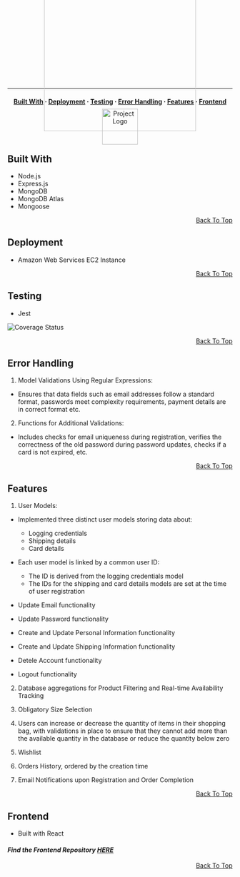 <a name="js-gems"></a>

<p align="right" style="display: flex; flex-direction: column; align-items: center; justify-content: center; height: 120px;">
  <img src="https://res.cloudinary.com/deztgvefu/image/upload/v1724933359/forget-me-not-collection/miniImages/Screenshot_2024-08-29_at_15.08.13_ycwzhl.png" alt="Project Logo" width="340">
</p>

---

<a name="built-with"></a>
<a name="error-handling"></a>

<h4 align="center">
  <a href="#built-with">Built With</a> ·
  <a href="#deployment">Deployment</a> ·
  <a href="#testing">Testing</a> ·
  <a href="#error-handling">Error Handling</a> ·
  <a href="#features">Features</a> ·
  <a href="#frontend">Frontend</a> 
</h4>

<p align="center" style="display: flex; flex-direction: column; align-items: center; justify-content: center; height: 60px;">
  <img src="https://res.cloudinary.com/deztgvefu/image/upload/v1725543807/forget-me-not-collection/miniImages/pngtree-sweet-pink-ribbon-png-image_13127280_cfwfwv.png" alt="Project Logo" width="80">
</p>

## Built With
- Node.js
- Express.js
- MongoDB
- MongoDB Atlas
- Mongoose

<p align="right" dir="auto"><a href="#js-gems">Back To Top</a></p>

## Deployment

- Amazon Web Services EC2 Instance

<p align="right" dir="auto"><a href="#js-gems">Back To Top</a></p>

## Testing
- Jest

![Coverage Status](https://img.shields.io/badge/coverage-86%25-brightgreen.svg)

<p align="right" dir="auto"><a href="#js-gems">Back To Top</a></p>

## Error Handling
1. Model Validations Using Regular Expressions:
- Ensures that data fields such as email addresses follow a standard format, passwords meet complexity requirements, payment details are in correct format etc.
2. Functions for Additional Validations:
- Includes checks for email uniqueness during registration, verifies the correctness of the old password during password updates, checks if a card is not expired, etc.

<p align="right" dir="auto"><a href="#js-gems">Back To Top</a></p>

## Features

1. User Models:
- Implemented three distinct user models storing data about:
  - Logging credentials
  - Shipping details
  - Card details

- Each user model is linked by a common user ID:
  - The ID is derived from the logging credentials model
  - The IDs for the shipping and card details models are set at the time of user registration
    
- Update Email functionality
- Update Password functionality
- Create and Update Personal Information functionality
- Create and Update Shipping Information functionality
- Detele Account functionality
- Logout functionality

2. Database aggregations for Product Filtering and Real-time Availability Tracking
   
3. Obligatory Size Selection
   
4. Users can increase or decrease the quantity of items in their shopping bag, with validations in place to ensure that they cannot add more than the available quantity in the database or reduce the quantity below zero
    
5. Wishlist
    
6. Orders History, ordered by the creation time
  
7. Email Notifications upon Registration and Order Completion

<p align="right" dir="auto"><a href="#js-gems">Back To Top</a></p>

## Frontend
- Built with React

#### *Find the Frontend Repository [**HERE**](https://github.com/BeatrisIlieve/mern-gems-frontend)*

<p align="right" dir="auto"><a href="#js-gems">Back To Top</a></p>
